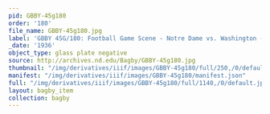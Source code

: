 ```yaml
---
pid: GBBY-45g180
order: '180'
file_name: GBBY-45g180.jpg
label: 'GBBY 45G/180: Football Game Scene - Notre Dame vs. Washington - 1936'
_date: '1936'
object_type: glass plate negative
source: http://archives.nd.edu/Bagby/GBBY-45g180.jpg
thumbnail: "/img/derivatives/iiif/images/GBBY-45g180/full/250,/0/default.jpg"
manifest: "/img/derivatives/iiif/images/GBBY-45g180/manifest.json"
full: "/img/derivatives/iiif/images/GBBY-45g180/full/1140,/0/default.jpg"
layout: bagby_item
collection: bagby
---
```

